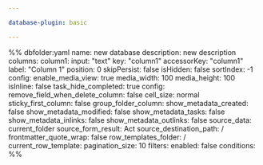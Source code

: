 ```yaml
---

database-plugin: basic

---
```


%% dbfolder:yaml
name: new database
description: new description
columns:
  column1:
    input: "text"
    key: "column1"
    accessorKey: "column1"
    label: "Column 1"
    position: 0
    skipPersist: false
    isHidden: false
    sortIndex: -1
    config:
      enable_media_view: true
      media_width: 100
      media_height: 100
      isInline: false
      task_hide_completed: true
config:
  remove_field_when_delete_column: false
  cell_size: normal
  sticky_first_column: false
  group_folder_column: 
  show_metadata_created: false
  show_metadata_modified: false
  show_metadata_tasks: false
  show_metadata_inlinks: false
  show_metadata_outlinks: false
  source_data: current_folder
  source_form_result: Act
  source_destination_path: /
  frontmatter_quote_wrap: false
  row_templates_folder: /
  current_row_template: 
  pagination_size: 10
filters:
  enabled: false
  conditions:
%%